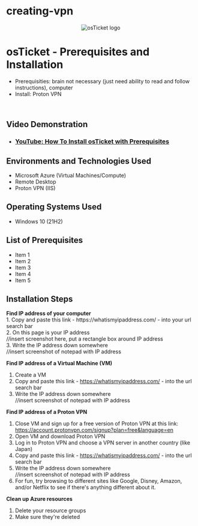 # creating-vpn
<p align="center">
<img src="https://i.imgur.com/Clzj7Xs.png" alt="osTicket logo"/>
</p>

<h1>osTicket - Prerequisites and Installation</h1>

- Prerequisities: brain not necessary (just need ability to read and follow instructions), computer
- Install: Proton VPN
 <br />


<h2>Video Demonstration</h2>

- ### [YouTube: How To Install osTicket with Prerequisites](https://www.youtube.com)

<h2>Environments and Technologies Used</h2>

- Microsoft Azure (Virtual Machines/Compute)
- Remote Desktop
- Proton VPN (IIS)

<h2>Operating Systems Used </h2>

- Windows 10</b> (21H2)

<h2>List of Prerequisites</h2>

- Item 1
- Item 2
- Item 3
- Item 4
- Item 5

<h2>Installation Steps</h2>

<p>
<strong> Find IP address of your computer </strong><br>
1. Copy and paste this link - https://whatismyipaddress.com/ - into your url search bar <br>
2. On this page is your IP address <br>
//insert screenshot here, put a rectangle box around IP address <br>
3. Write the IP address down somewhere <br>
//insert screenshot of notepad with IP address


<strong> Find IP address of a Virtual Machine (VM) </strong><br>
1. Create a VM <br>
2. Copy and paste this link - https://whatismyipaddress.com/ - into the url search bar <br>
3. Write the IP address down somewhere <br>
//insert screenshot of notepad with IP address

<strong> Find IP address of a Proton VPN </strong><br>
1. Close VM and sign up for a free version of Proton VPN at this link: https://account.protonvpn.com/signup?plan=free&language=en <br>  
2. Open VM and download Proton VPN <br>
3. Log in to Proton VPN and choose a VPN server in another country (like Japan) <br>
4. Copy and paste this link - https://whatismyipaddress.com/ - into the url search bar <br>
5. Write the IP address down somewhere <br>
//insert screenshot of notepad with IP address <br>
6. For fun, try browsing to different sites like Google, Disney, Amazon, and/or Netflix to see if there's anything different about it. <br>
   
<strong> Clean up Azure resources </strong><br>
1. Delete your resource groups
2. Make sure they're deleted

</p>
<br />
